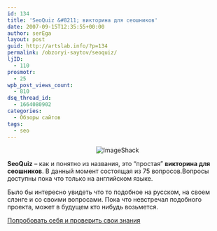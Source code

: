 ```yaml
---
id: 134
title: 'SeoQuiz &#8211; викторина для сеошников'
date: 2007-09-15T12:35:55+00:00
author: serEga
layout: post
guid: http://artslab.info/?p=134
permalink: /obzoryi-saytov/seoquiz/
ljID:
  - 110
prosmotr:
  - 25
wpb_post_views_count:
  - 810
dsq_thread_id:
  - 1664080902
categories:
  - Обзоры сайтов
tags:
  - seo
---
```

<p style="text-align: center">
  <img src="http://img444.imageshack.us/img444/9439/54262642qb2.jpg" alt="ImageShack" border="0" />
</p>

**SeoQuiz** &#8211; как и понятно из названия, это &#8220;простая&#8221; **викторина для сеошников**. В данный момент состоящая из 75 вопросов.Вопросы доступны пока что только на английском языке.

Было бы интересно увидеть что то подобное на русском, на своем слэнге и со своими вопросами. Пока что невстречал подобного проекта, может в будущем кто нибудь возьмется.

<a href="http://www.seomoz.org/seo-expert-quiz/take" title="викторниа для сеошников" target="_blank">Попробовать себя и проверить свои знания</a>